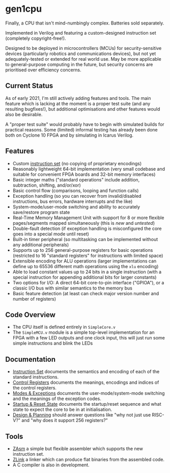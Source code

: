 # gen1cpu

Finally, a CPU that isn't mind-numbingly complex. Batteries sold separately.

Implemented in Verilog and featuring a custom-designed instruction set (completely copyright-free!).

Designed to be deployed in microcontrollers (MCUs) for security-sensitive devices (particularly robotics and communications devices), but not yet adequately-tested or extended for real world use. May be more applicable to general-purpose computing in the future, but security concerns are prioritised over efficiency concerns.

## Current Status

As of early 2021, I'm still actively adding features and tools. The main feature which is lacking at the moment is a proper test suite (and any resulting bugfixes!), but additional optimisations and other features would also be desirable.

A "proper test suite" would probably have to begin with simulated builds for practical reasons. Some (limited) informal testing has already been done both on Cyclone 10 FPGA and by simulating in Icarus Verilog.

## Features

* Custom [instruction set](InstructionSet.md) (no copying of proprietary encodings)
* Reasonably lightweight 64-bit implementation (very small codebase and suitable for convenient FPGA boards and 32-bit memory interfaces)
* Basic integer maths ("standard operations" include addition, subtraction, shifting, and/or/xor)
* Basic control flow (comparisons, looping and function calls)
* Exception handling (so you can recover from invalid/disabled instructions, bus errors, hardware interrupts and the like)
* System-mode/user-mode switching and ability to accurately save/restore program state
* Real-Time Memory Management Unit with support for 8 or more flexible pages/segments mapped simultaneously (this is *new* and *untested*)
* Double-fault detection (if exception handling is misconfigured the core goes into a special mode until reset)
* Built-in timer peripheral (so multitasking can be implemented without any additional peripherals)
* Supports up to 256 general-purpose registers for basic operations (restricted to 16 "standard registers" for instructions with limited space)
* Extensible encoding for ALU operations (larger implementations can define up to 65536 different math operations using the `xlu` encoding)
* Able to load constant values up to 24 bits in a single instruction (with a special instruction for appending additional bits for larger constants)
* Two options for I/O: A direct 64-bit core-to-pin interface ("GPIOA"), or a classic I/O bus with similar semantics to the memory bus
* Basic feature detection (at least can check major version number and number of registers)

## Code Overview

* The CPU itself is defined entirely in `SimpleCore.v`
* The `SimpleMCU.v` module is a simple top-level implementation for an FPGA with a few LED outputs and one clock input, this will just run some simple instructions and blink the LEDs

## Documentation

* [Instruction Set](InstructionSet.md) documents the semantics and encoding of each of the standard instructions.
* [Control Registers](ControlRegisters.md) documents the meanings, encodings and indices of the control registers.
* [Modes & Exceptions](ModesAndExceptions.md) documents the user-mode/system-mode switching and the meanings of the exception codes.
* [Startup & Reset State](StartupAndResetState.md) documents the startup/reset sequence and what state to expect the core to be in at initialisation.
* [Design & Planning](DesignAndPlanning.md) should answer questions like "why not just use RISC-V?" and "why does it support 256 registers?"

## Tools

* [ZAsm](https://github.com/ZYSF/ZAsm/) a simple but flexible assembler which supports the new instruction set.
* [ZLink](https://github.com/ZYSF/ZLink/) a linker which can produce flat binaries from the assembled code.
* A C compiler is also in development.
